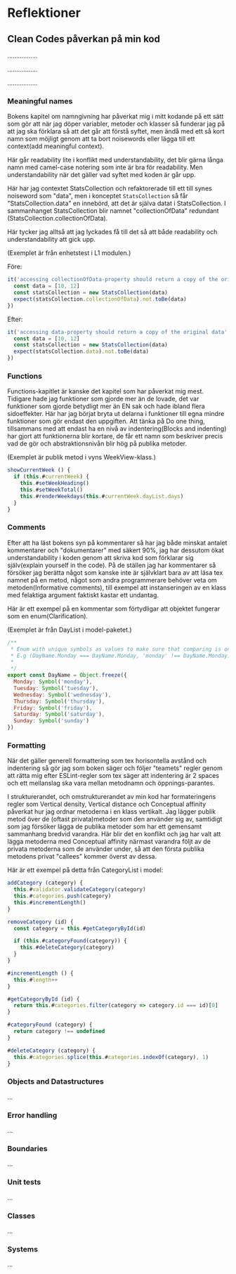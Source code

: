 # Reflektioner

## Clean Codes påverkan på min kod

.................

.................

.................

### Meaningful names

Bokens kapitel om namngivning har påverkat mig i mitt kodande på ett sätt som gör att när jag döper variabler, metoder och klasser så funderar jag på att jag ska förklara så att det går att förstå syftet, men ändå med ett så kort namn som möjligt genom att ta bort noisewords eller lägga till ett context(add meaningful context).

Här går readability lite i konflikt med understandability, det blir gärna långa namn med camel-case notering som inte är bra för readability. Men understandability när det gäller vad syftet med koden är går upp.

Här har jag contextet StatsCollection och refaktorerade till ett till synes noiseword som "data", men i konceptet `StatsCollection` så får "StatsCollection.data" en innebörd, att det är själva datat i StatsCollection. I sammanhanget StatsCollection blir namnet "collectionOfData" redundant (StatsCollection.collectionOfData).

Här tycker jag alltså att jag lyckades få till det så att både readability och understandability att gick upp.

(Exemplet är från enhetstest i L1 modulen.)

Före:

```javascript
it('accessing collectionOfData-property should return a copy of the original data', () => {
  const data = [10, 12]
  const statsCollection = new StatsCollection(data)
  expect(statsCollection.collectionOfData).not.toBe(data)
})
```

Efter:

```javascript
it('accessing data-property should return a copy of the original data', () => {
  const data = [10, 12]
  const statsCollection = new StatsCollection(data)
  expect(statsCollection.data).not.toBe(data)
})
```

### Functions 

Functions-kapitlet är kanske det kapitel som har påverkat mig mest. Tidigare hade jag funktioner som gjorde mer än de lovade, det var funktioner som gjorde betydligt mer än EN sak och hade ibland flera sidoeffekter. Här har jag börjat bryta ut delarna i funktioner till egna mindre funktioner som gör endast den uppgiften. Att tänka på Do one thing, tillsammans med att endast ha en nivå av indentering(Blocks and indenting) har gjort att funktionerna blir kortare, de får ett namn som beskriver precis vad de gör och abstraktionsnivån blir hög på publika metoder.

(Exemplet är publik metod i vyns WeekView-klass.)

```javascript
showCurrentWeek () {
  if (this.#currentWeek) {
    this.#setWeekHeading()
    this.#setWeekTotal()
    this.#renderWeekdays(this.#currentWeek.dayList.days)
  }
}
```

### Comments 

Efter att ha läst bokens syn på kommentarer så har jag både minskat antalet kommentarer och "dokumentarer" med säkert 90%, jag har dessutom ökat understandability i koden genom att skriva kod som förklarar sig själv(explain yourself in the code). På de ställen jag har kommentarer så försöker jag berätta något som kanske inte är självklart bara av att läsa tex namnet på en metod, något som andra programmerare behöver veta om metoden(Informative comments), till exempel att instanseringen av en klass med felaktiga argument faktiskt kastar ett undantag.

Här är ett exempel på en kommentar som förtydligar att objektet fungerar som en enum(Clarification).

(Exemplet är från DayList i model-paketet.)

```javascript
/**
 * Enum with unique symbols as values to make sure that comparing is only equal to the enum-value.
 * E.g (DayName.Monday === DayName.Monday, 'monday' !== DayName.Monday)
 *
 */
export const DayName = Object.freeze({
  Monday: Symbol('monday'),
  Tuesday: Symbol('tuesday'),
  Wednesday: Symbol('wednesday'),
  Thursday: Symbol('thursday'),
  Friday: Symbol('friday'),
  Saturday: Symbol('saturday'),
  Sunday: Symbol('sunday')
})
```

### Formatting 

När det gäller generell formattering som tex horisontella avstånd och indentering så gör jag som boken säger och följer "teamets" regler genom att rätta mig efter ESLint-regler som tex säger att indentering är 2 spaces och ett mellanslag ska vara mellan metodnamn och öppnings-parantes.

I strukturerandet, och omstrukturerandet av min kod har formateringens regler som Vertical density, Vertical distance och Conceptual affinity påverkat hur jag ordnar metoderna i en klass vertikalt.
Jag lägger publik metod över de (oftast privata)metoder som den använder sig av, samtidigt som jag försöker lägga de publika metoder som har ett gemensamt sammanhang bredvid varandra. Här blir det en konflikt och jag har valt att lägga metoderna med Conceptual affinity närmast varandra följt av de privata metoderna som de använder under, så att den första publika metodens privat "callees" kommer överst av dessa.

Här är ett exempel på detta från CategoryList i model:

```javascript
addCategory (category) {
  this.#validator.validateCategory(category)
  this.#categories.push(category)
  this.#incrementLength()
}

removeCategory (id) {
  const category = this.#getCategoryById(id)

  if (this.#categoryFound(category)) {
    this.#deleteCategory(category)
  }
}

#incrementLength () {
  this.#length++
}

#getCategoryById (id) {
  return this.#categories.filter(category => category.id === id)[0]
}

#categoryFound (category) {
  return category !== undefined
}

#deleteCategory (category) {
  this.#categories.splice(this.#categories.indexOf(category), 1)
}
```

### Objects and Datastructures 
...

### Error handling 
...

### Boundaries 
...

### Unit tests 
...

### Classes 
...

### Systems 
...


